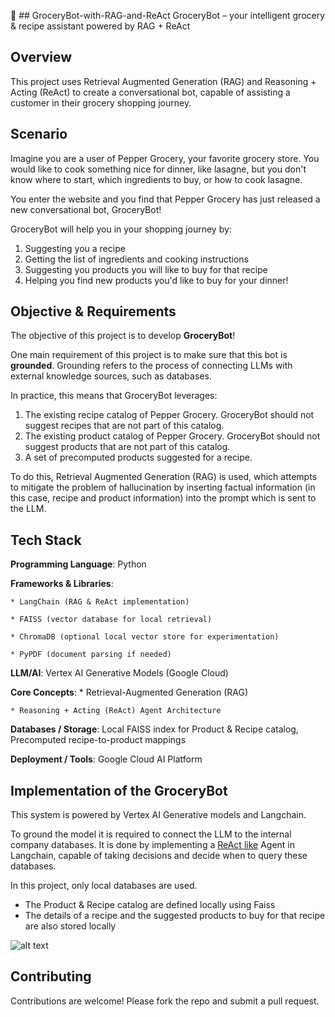 🛒 ## GroceryBot-with-RAG-and-ReAct
GroceryBot – your intelligent grocery & recipe assistant powered by RAG + ReAct

## Overview
This project uses Retrieval Augmented Generation (RAG) and Reasoning + Acting (ReAct) to create a conversational bot, capable of assisting a customer in their grocery shopping journey.

## Scenario
Imagine you are a user of Pepper Grocery, your favorite grocery store. You would like to cook something nice for dinner, like lasagne, but you don't know where to start, 
which ingredients to buy, or how to cook lasagne.

You enter the website and you find that Pepper Grocery has just released a new conversational bot, GroceryBot!

GroceryBot will help you in your shopping journey by:
1. Suggesting you a recipe
2. Getting the list of ingredients and cooking instructions
3. Suggesting you products you will like to buy for that recipe
4. Helping you find new products you'd like to buy for your dinner!

## Objective & Requirements
The objective of this project is to develop **GroceryBot**!

One main requirement of this project is to make sure that this bot is **grounded**. Grounding refers to the process of connecting LLMs with external knowledge sources, such as databases.

In practice, this means that GroceryBot leverages:
1. The existing recipe catalog of Pepper Grocery. GroceryBot should not suggest recipes that are not part of this catalog.
2. The existing product catalog of Pepper Grocery. GroceryBot should not suggest products that are not part of this catalog.
3. A set of precomputed products suggested for a recipe.

To do this, Retrieval Augmented Generation (RAG) is used, which attempts to mitigate the problem of hallucination by inserting factual information (in this case, recipe and product information) into the prompt which is sent to the LLM.

## Tech Stack
**Programming Language**: Python

**Frameworks & Libraries**:

    * LangChain (RAG & ReAct implementation)

    * FAISS (vector database for local retrieval)

    * ChromaDB (optional local vector store for experimentation)

    * PyPDF (document parsing if needed)

**LLM/AI**: Vertex AI Generative Models (Google Cloud)

**Core Concepts**:
    * Retrieval-Augmented Generation (RAG)

    * Reasoning + Acting (ReAct) Agent Architecture

**Databases / Storage**: Local FAISS index for Product & Recipe catalog, Precomputed recipe-to-product mappings

**Deployment / Tools**: Google Cloud AI Platform

## Implementation of the GroceryBot
This system is powered by Vertex AI Generative models and Langchain. 

To ground the model it is required to connect the LLM to the internal company databases. It is done by implementing a [ReAct like](https://ai.googleblog.com/2022/11/react-synergizing-reasoning-and-acting.html) Agent in Langchain, capable of taking decisions and decide when to query these databases.

In this project, only local databases are used. 
* The Product & Recipe catalog are defined locally using Faiss
* The details of a recipe and the suggested products to buy for that recipe are also stored locally

![alt text](spotbot_architecture.png)

## Contributing
Contributions are welcome! Please fork the repo and submit a pull request.